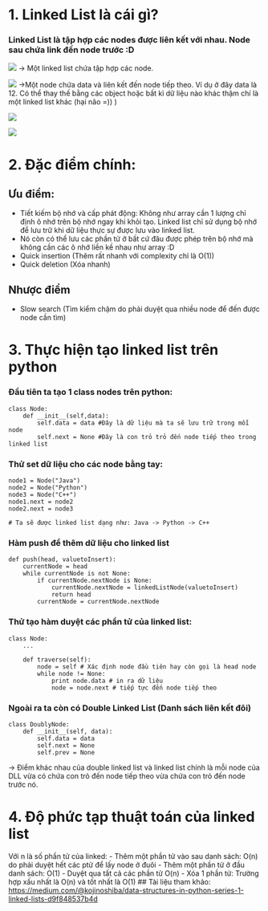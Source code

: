 # 1. Linked List là cái gì?
### Linked List là tập hợp các nodes được liên kết với nhau. Node sau chứa link đến node trước :D
![](https://images.viblo.asia/e531ddbd-d7e8-433a-8b89-84ad477e22d5.png)
-> Một linked list chứa tập hợp các node.

![](https://images.viblo.asia/a0200582-3ac6-409d-929e-43e3b4f0050b.png)
->Một node chứa data và liên kết đến node tiếp theo. Ví dụ ở đây data là 12. Có thể thay thế bằng các object hoặc bất kì dữ liệu nào khác thậm chí là một linked list khác (hại não =)) )

![](https://images.viblo.asia/021a47c7-afd2-4c55-ba46-1b52e211a42f.png)

![](https://images.viblo.asia/a2c2788f-73b0-44da-a81f-5bff56360518.png)
# 2. Đặc điểm chính:
## Ưu điểm:
   - Tiết kiếm bộ nhớ và cấp phát động: Không như array cần 1 lượng chỉ định ô nhớ trên bộ nhớ ngay khi khỏi tạo. Linked list chỉ sử dụng bộ nhớ để lưu trữ khi dữ liệu thực sự được lưu vào linked list.
   - Nó còn có thể lưu các phần tử ở bất cứ đâu được phép trên bộ nhớ mà không cần các ô nhớ liền kề nhau như array :D 
   - Quick insertion (Thêm rất nhanh với complexity chỉ là O(1))
   - Quick deletion (Xóa nhanh)
## Nhược điểm
   - Slow search (Tìm kiểm chậm do phải duyệt qua nhiều node để đến được node cần tìm)
# 3. Thực hiện tạo linked list trên python
### Đầu tiên ta tạo 1 class nodes trên python: 
```
class Node:
    def __init__(self,data):
        self.data = data #Đây là dữ liệu mà ta sẽ lưu trữ trong mỗi node
        self.next = None #Đây là con trỏ trỏ đến node tiếp theo trong linked list
```
### Thử set dữ liệu cho các node bằng tay:
```
node1 = Node("Java")
node2 = Node("Python")
node3 = Node("C++")
node1.next = node2
node2.next = node3

# Ta sẽ được linked list dạng như: Java -> Python -> C++
```
### Hàm push để thêm dữ liệu cho linked list
```
def push(head, valuetoInsert):
    currentNode = head
    while currentNode is not None:
        if currentNode.nextNode is None:
            currentNode.nextNode = linkedListNode(valuetoInsert)
            return head
        currentNode = currentNode.nextNode
```
### Thử tạo hàm duyệt các phần tử của linked list:
```
class Node:
    ...
    
    def traverse(self):
        node = self # Xác định node đầu tiên hay còn gọi là head node
        while node != None:
            print node.data # in ra dữ liệu
            node = node.next # tiếp tực đến node tiếp theo
```
### Ngoài ra ta còn có Double Linked List (Danh sách liên kết đôi)
```
class DoublyNode:
    def __init__(self, data):
        self.data = data
        self.next = None
        self.prev = None
```
   -> Điểm khác nhau của double linked list và linked list chính là mỗi node của DLL vừa có chứa con trỏ đến node tiếp theo vừa chứa con trỏ đến node trước nó.
#    4. Độ phức tạp thuật toán của linked list
Với n là số phần tử của linked:
    - Thêm một phần tử vào sau danh sách: O(n) do phải duyệt hết các ptử để lấy node ở đuôi
    - Thêm một phần tử ở đầu danh sách: O(1)
    - Duyệt qua tất cả các phần tử O(n)
    - Xóa 1 phần tử: Trường hợp xấu nhất là O(n) và tốt nhất là O(1)
    ## Tài liệu tham khảo: https://medium.com/@kojinoshiba/data-structures-in-python-series-1-linked-lists-d9f848537b4d